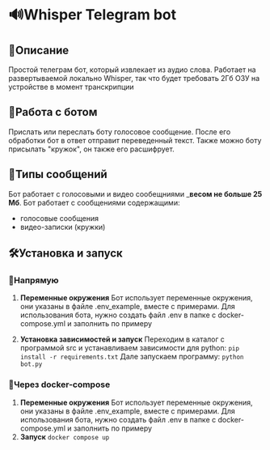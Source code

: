# 🔊Whisper Telegram bot
## 📄Описание
Простой телеграм бот, который извлекает из аудио слова.
Работает на развертываемой локально Whisper, так что будет требовать 2Гб ОЗУ на устройстве в момент транскрипции


## 🤖Работа с ботом
Прислать или переслать боту голосовое сообщение.
После его обработки бот в ответ отправит переведенный текст.
Также можно боту присылать "кружок", он также его расшифрует.

## 🔷Типы сообщений
Бот работает с голосовыми и видео сообещниями ___весом не больше 25 Мб__.
Бот работает с сообщениями содержащими:
- голосовые сообщения
- видео-записки (кружки)

## 🛠️Установка и запуск
### 🚀Напрямую 

1. __Переменные окружения__
    Бот использует переменные окружения, они указаны в файле .env_example, вместе с примерами.
    Для использования бота, нужно создать файл .env в папке с docker-compose.yml и заполнить по примеру

2. __Установка зависимостей и запуск__
    Переходим в каталог с программой src и устанавливаем зависимости для python:
    `pip install -r requirements.txt`
    Дале запускаем программу:
    `python bot.py`
   
### 🐳Через docker-compose
1. __Переменные окружения__
    Бот использует переменные окружения, они указаны в файле .env_example, вместе с примерами.
    Для использования бота, нужно создать файл .env в папке с docker-compose.yml и заполнить по примеру
2. __Запуск__
    `docker compose up`
